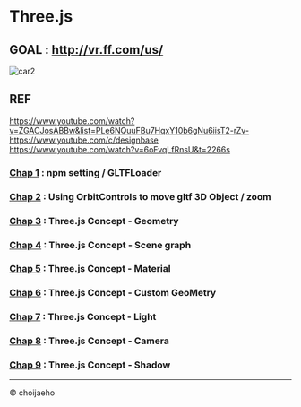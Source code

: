# Three.js
## GOAL : http://vr.ff.com/us/
![car2](https://user-images.githubusercontent.com/55049159/178149942-987039de-0ba7-4457-be96-e5ef5fadf0ed.gif)
## REF
https://www.youtube.com/watch?v=ZGACJosABBw&list=PLe6NQuuFBu7HqxY10b6gNu6iisT2-rZv- <br>
https://www.youtube.com/c/designbase <br>
https://www.youtube.com/watch?v=6oFvqLfRnsU&t=2266s <br>

### <a href="https://github.com/jaero0725/ThreeJsStudy/tree/main/chap01" >Chap 1</a> : npm setting / GLTFLoader
### <a href="https://github.com/jaero0725/ThreeJsStudy/tree/main/chap02" >Chap 2</a> : Using OrbitControls to move gltf 3D Object / zoom
### <a href="https://github.com/jaero0725/ThreeJsStudy/tree/main/chap03" >Chap 3</a> : Three.js Concept - Geometry
### <a href="https://github.com/jaero0725/ThreeJsStudy/tree/main/chap04" >Chap 4</a> : Three.js Concept - Scene graph 
### <a href="https://github.com/jaero0725/ThreeJsStudy/tree/main/chap05" >Chap 5</a> : Three.js Concept - Material
### <a href="https://github.com/jaero0725/ThreeJsStudy/tree/main/chap06" >Chap 6</a> : Three.js Concept - Custom GeoMetry
### <a href="https://github.com/jaero0725/ThreeJsStudy/tree/main/chap07" >Chap 7</a> : Three.js Concept - Light
### <a href="https://github.com/jaero0725/ThreeJsStudy/tree/main/chap08" >Chap 8</a> : Three.js Concept - Camera
### <a href="https://github.com/jaero0725/ThreeJsStudy/tree/main/chap09" >Chap 9</a> : Three.js Concept - Shadow

<hr>
© choijaeho
